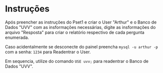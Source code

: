 # Instruções

Após preencher as instruções do Pset1 e criar o User "Arthur" e o  Banco de Dados "UVV" com as insformações necessárias, digite as insformações do arquivo "Resposta" para criar o relatório respectivo de cada pergunta enumerada.

Caso acidentalmente se desconecte do painel preencha `mysql -u arthur -p` com a senha: `1234` para Readentrar o User.

Em sequencia, utilize do comando `USE uvv;` para readentrar o Banco de Dados "UVV".
